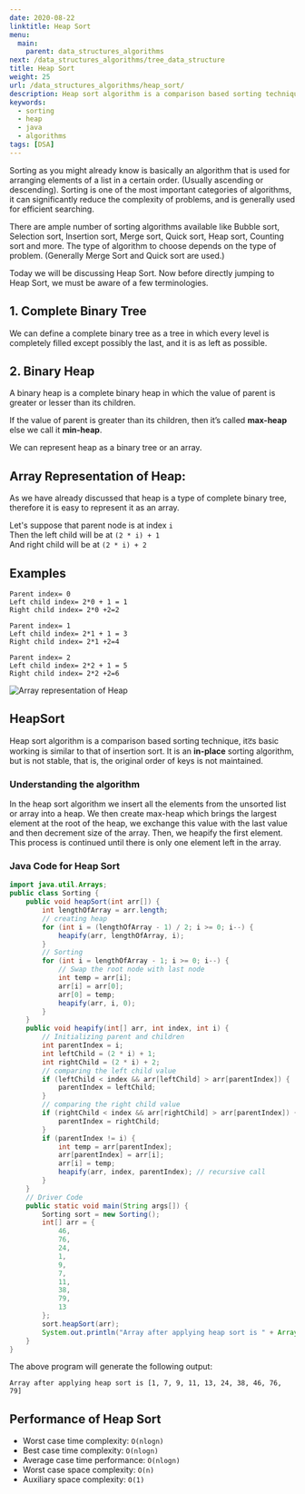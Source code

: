 ```yaml
---
date: 2020-08-22
linktitle: Heap Sort
menu:
  main:
    parent: data_structures_algorithms
next: /data_structures_algorithms/tree_data_structure
title: Heap Sort
weight: 25
url: /data_structures_algorithms/heap_sort/
description: Heap sort algorithm is a comparison based sorting technique, it's basic working is similar to that of insertion sort. It is an in-place sorting algorithm.
keywords:
  - sorting
  - heap
  - java
  - algorithms
tags: [DSA]
---
```

Sorting as you might already know is basically an algorithm that is used for arranging elements of a list in a certain order. (Usually ascending or descending). Sorting is one of the most important categories of algorithms, it can significantly reduce the complexity of problems, and is generally used for efficient searching.

There are ample number of sorting algorithms available like Bubble sort, Selection sort, Insertion sort, Merge sort, Quick sort, Heap sort, Counting sort and more. The type of algorithm to choose depends on the type of problem. (Generally Merge Sort and Quick sort are used.)

Today we will be discussing Heap Sort. Now before directly jumping to Heap Sort, we must be aware of a few terminologies.

## 1. Complete Binary Tree
We can define a complete binary tree as a tree in which every level is completely filled except possibly the last, and it is as left as possible.

## 2. Binary Heap
A binary heap is a complete binary heap in which the value of parent is greater or lesser than its children.

If the value of parent is greater than its children, then it’s called **max-heap** else we call it **min-heap**.

We can represent heap as a binary tree or an array.

## Array Representation of Heap:
As we have already discussed that heap is a type of complete binary tree, therefore it is easy to represent it as an array.

Let's suppose that parent node is at index `i`  
Then the left child will be at `(2 * i) + 1`  
And right child will be at `(2 * i) + 2`  

## Examples
`Parent index= 0`  
`Left child index= 2*0 + 1 = 1`  
`Right child index= 2*0 +2=2`  

`Parent index= 1`  
`Left child index= 2*1 + 1 = 3`  
`Right child index= 2*1 +2=4`  

`Parent index= 2`  
`Left child index= 2*2 + 1 = 5`  
`Right child index= 2*2 +2=6`  

![Array representation of Heap](/images/DSA/heap-array.png "Array representation of Heap")

## HeapSort
Heap sort algorithm is a comparison based sorting technique, itटs basic working is similar to that of insertion sort. It is an **in-place** sorting algorithm, but is not stable, that is, the original order of keys is not maintained. 

### Understanding the algorithm
In the heap sort algorithm we insert all the elements from the unsorted list or array into a heap. We then create max-heap which brings the largest element at the root of the heap, we exchange this value with the last value and then decrement size of the array. Then, we heapify the first element. This process is continued until there is only one element left in the array.

### Java Code for Heap Sort
```java
import java.util.Arrays;
public class Sorting {
    public void heapSort(int arr[]) {
        int lengthOfArray = arr.length;
        // creating heap
        for (int i = (lengthOfArray - 1) / 2; i >= 0; i--) {
            heapify(arr, lengthOfArray, i);
        }
        // Sorting
        for (int i = lengthOfArray - 1; i >= 0; i--) {
            // Swap the root node with last node
            int temp = arr[i];
            arr[i] = arr[0];
            arr[0] = temp;
            heapify(arr, i, 0);
        }
    }
    public void heapify(int[] arr, int index, int i) {
        // Initializing parent and children
        int parentIndex = i;
        int leftChild = (2 * i) + 1;
        int rightChild = (2 * i) + 2;
        // comparing the left child value
        if (leftChild < index && arr[leftChild] > arr[parentIndex]) {
            parentIndex = leftChild;
        }
        // comparing the right child value
        if (rightChild < index && arr[rightChild] > arr[parentIndex]) {
            parentIndex = rightChild;
        }
        if (parentIndex != i) {
            int temp = arr[parentIndex];
            arr[parentIndex] = arr[i];
            arr[i] = temp;
            heapify(arr, index, parentIndex); // recursive call
        }
    }
    // Driver Code
    public static void main(String args[]) {
        Sorting sort = new Sorting();
        int[] arr = {
            46,
            76,
            24,
            1,
            9,
            7,
            11,
            38,
            79,
            13
        };
        sort.heapSort(arr);
        System.out.println("Array after applying heap sort is " + Arrays.toString(arr));
    }
}
```
The above program will generate the following output:
```
Array after applying heap sort is [1, 7, 9, 11, 13, 24, 38, 46, 76, 79]
```

## Performance of Heap Sort
- Worst case time complexity: `O(nlogn)`
- Best case time complexity: `O(nlogn)`
- Average case time performance: `O(nlogn)`
- Worst case space complexity: `O(n)`
- Auxiliary space complexity: `O(1)` 